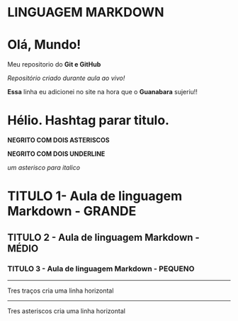 
# LINGUAGEM MARKDOWN

# Olá, Mundo!
 Meu repositorio do **Git e GitHub**

*Repositório criado durante aula ao vivo!*

__Essa__ linha eu adicionei no site na hora que o **Guanabara** sujeriu!!

# Hélio.  Hashtag parar titulo.

**NEGRITO COM DOIS ASTERISCOS**

__NEGRITO COM DOIS UNDERLINE__

*um asterisco para italico*

# TITULO 1-  Aula de linguagem Markdown - GRANDE

 ## TITULO 2 - Aula de linguagem Markdown - MÉDIO
 
  ### TITULO 3 - Aula de linguagem Markdown - PEQUENO
  
  ---   
  Tres traços cria uma linha horizontal
  
  ***   
  Tres asteriscos cria uma linha horizontal
  
  
